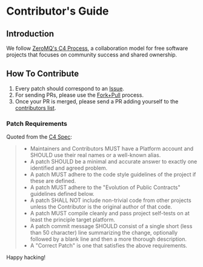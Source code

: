 # Contributor's Guide

## Introduction

We follow [ZeroMQ's C4 Process](http://rfc.zeromq.org/spec:22), a
collaboration model for free software projects that focuses on community
success and shared ownership.

## How To Contribute

1. Every patch should correspond to an [Issue](https://github.com/hassy/llama-cli/issues).
2. For sending PRs, please use the [Fork+Pull](http://help.github.com/send-pull-requests/) process.
3. Once your PR is merged, please send a PR adding yourself to the [contributors list](README.md#contributors).

### Patch Requirements

Quoted from the [C4 Spec](http://rfc.zeromq.org/spec:22):

> * Maintainers and Contributors MUST have a Platform account and SHOULD use their real names or a well-known alias.
> * A patch SHOULD be a minimal and accurate answer to exactly one identified and agreed problem.
> * A patch MUST adhere to the code style guidelines of the project if these are defined.
> * A patch MUST adhere to the "Evolution of Public Contracts" guidelines defined below.
> * A patch SHALL NOT include non-trivial code from other projects unless the Contributor is the original author of that code.
> * A patch MUST compile cleanly and pass project self-tests on at least the principle target platform.
> * A patch commit message SHOULD consist of a single short (less than 50 character) line summarizing the change, optionally followed by a blank line and then a more thorough description.
> * A "Correct Patch" is one that satisfies the above requirements.

Happy hacking!
